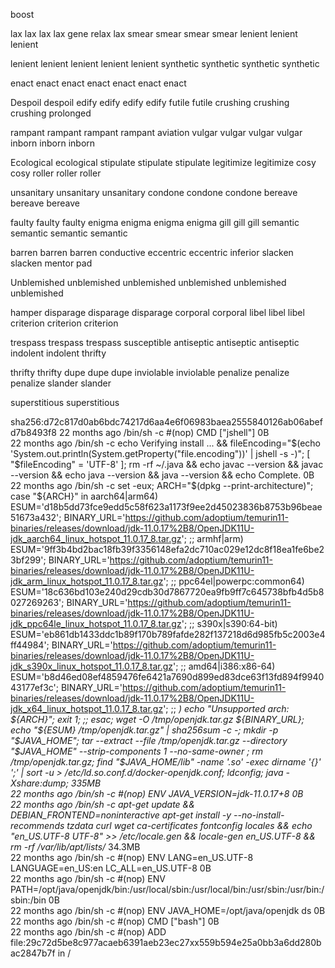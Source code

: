 boost

lax lax lax lax gene relax lax smear smear smear smear lenient lenient lenient

lenient lenient lenient lenient lenient synthetic synthetic synthetic synthetic

enact enact enact enact enact enact enact

Despoil  despoil edify edify edify edify futile futile crushing crushing crushing prolonged

rampant rampant rampant rampant aviation vulgar vulgar vulgar vulgar inborn inborn inborn

Ecological ecological stipulate stipulate stipulate legitimize legitimize cosy cosy roller roller roller

unsanitary unsanitary unsanitary condone condone condone bereave bereave bereave

faulty faulty faulty enigma enigma enigma enigma gill gill gill semantic semantic semantic semantic

barren barren barren conductive eccentric eccentric inferior slacken slacken mentor pad

Unblemished unblemished unblemished unblemished unblemished unblemished

hamper disparage disparage disparage corporal corporal  libel libel libel criterion criterion criterion

trespass trespass trespass susceptible antiseptic antiseptic antiseptic indolent indolent thrifty

thrifty thrifty dupe dupe dupe inviolable inviolable penalize penalize penalize slander slander

 superstitious superstitious







sha256:d72c817d0ab6bdc74217d6aa4e6f06983baea2555840126ab06abefd7b8493f8   22 months ago   /bin/sh -c #(nop)  CMD ["jshell"]                                                                                                                                                                                                                                                                                                                                                                                                                                                                                                                                                                                                                                                                                                                                                                                                                                                                                                                                                                                                                                                                                                                                                                                                                                                                                                                                                                                                                                                                                                                                                                                                                                                                                                                                                                                                                                                                                                                                                                                                                                              0B        
<missing>                                                                 22 months ago   /bin/sh -c echo Verifying install ...     && fileEncoding="$(echo 'System.out.println(System.getProperty("file.encoding"))' | jshell -s -)"; [ "$fileEncoding" = 'UTF-8' ]; rm -rf ~/.java     && echo javac --version && javac --version     && echo java --version && java --version     && echo Complete.                                                                                                                                                                                                                                                                                                                                                                                                                                                                                                                                                                                                                                                                                                                                                                                                                                                                                                                                                                                                                                                                                                                                                                                                                                                                                                                                                                                                                                                                                                                                                                                                                                                                                                                                                                   0B        
<missing>                                                                 22 months ago   /bin/sh -c set -eux;     ARCH="$(dpkg --print-architecture)";     case "${ARCH}" in        aarch64|arm64)          ESUM='d18b5dd73fce9edd5c58f623a1173f9ee2d45023836b8753b96beae51673a432';          BINARY_URL='https://github.com/adoptium/temurin11-binaries/releases/download/jdk-11.0.17%2B8/OpenJDK11U-jdk_aarch64_linux_hotspot_11.0.17_8.tar.gz';          ;;        armhf|arm)          ESUM='9ff3b4bd2bac18fb39f3356148efa2dc710ac029e12dc8f18ea1fe6be23bf299';          BINARY_URL='https://github.com/adoptium/temurin11-binaries/releases/download/jdk-11.0.17%2B8/OpenJDK11U-jdk_arm_linux_hotspot_11.0.17_8.tar.gz';          ;;        ppc64el|powerpc:common64)          ESUM='18c636bd103e240d29cdb30d7867720ea9fb9ff7c645738bfb4d5b8027269263';          BINARY_URL='https://github.com/adoptium/temurin11-binaries/releases/download/jdk-11.0.17%2B8/OpenJDK11U-jdk_ppc64le_linux_hotspot_11.0.17_8.tar.gz';          ;;        s390x|s390:64-bit)          ESUM='eb861db1433ddc1b89f170b789fafde282f137218d6d985fb5c2003e4ff44984';          BINARY_URL='https://github.com/adoptium/temurin11-binaries/releases/download/jdk-11.0.17%2B8/OpenJDK11U-jdk_s390x_linux_hotspot_11.0.17_8.tar.gz';          ;;        amd64|i386:x86-64)          ESUM='b8d46ed08ef4859476fe6421a7690d899ed83dce63f13fd894f994043177ef3c';          BINARY_URL='https://github.com/adoptium/temurin11-binaries/releases/download/jdk-11.0.17%2B8/OpenJDK11U-jdk_x64_linux_hotspot_11.0.17_8.tar.gz';          ;;        *)          echo "Unsupported arch: ${ARCH}";          exit 1;          ;;     esac;    wget -O /tmp/openjdk.tar.gz ${BINARY_URL};    echo "${ESUM} */tmp/openjdk.tar.gz" | sha256sum -c -;    mkdir -p "$JAVA_HOME";    tar --extract        --file /tmp/openjdk.tar.gz        --directory "$JAVA_HOME"        --strip-components 1        --no-same-owner    ;     rm /tmp/openjdk.tar.gz;     find "$JAVA_HOME/lib" -name '*.so' -exec dirname '{}' ';' | sort -u > /etc/ld.so.conf.d/docker-openjdk.conf;     ldconfig;     java -Xshare:dump;   335MB     
<missing>                                                                 22 months ago   /bin/sh -c #(nop)  ENV JAVA_VERSION=jdk-11.0.17+8                                                                                                                                                                                                                                                                                                                                                                                                                                                                                                                                                                                                                                                                                                                                                                                                                                                                                                                                                                                                                                                                                                                                                                                                                                                                                                                                                                                                                                                                                                                                                                                                                                                                                                                                                                                                                                                                                                                                                                                                                              0B        
<missing>                                                                 22 months ago   /bin/sh -c apt-get update     && DEBIAN_FRONTEND=noninteractive apt-get install -y --no-install-recommends tzdata curl wget ca-certificates fontconfig locales     && echo "en_US.UTF-8 UTF-8" >> /etc/locale.gen     && locale-gen en_US.UTF-8     && rm -rf /var/lib/apt/lists/*                                                                                                                                                                                                                                                                                                                                                                                                                                                                                                                                                                                                                                                                                                                                                                                                                                                                                                                                                                                                                                                                                                                                                                                                                                                                                                                                                                                                                                                                                                                                                                                                                                                                                                                                                                                             34.3MB    
<missing>                                                                 22 months ago   /bin/sh -c #(nop)  ENV LANG=en_US.UTF-8 LANGUAGE=en_US:en LC_ALL=en_US.UTF-8                                                                                                                                                                                                                                                                                                                                                                                                                                                                                                                                                                                                                                                                                                                                                                                                                                                                                                                                                                                                                                                                                                                                                                                                                                                                                                                                                                                                                                                                                                                                                                                                                                                                                                                                                                                                                                                                                                                                                                                                   0B        
<missing>                                                                 22 months ago   /bin/sh -c #(nop)  ENV PATH=/opt/java/openjdk/bin:/usr/local/sbin:/usr/local/bin:/usr/sbin:/usr/bin:/sbin:/bin                                                                                                                                                                                                                                                                                                                                                                                                                                                                                                                                                                                                                                                                                                                                                                                                                                                                                                                                                                                                                                                                                                                                                                                                                                                                                                                                                                                                                                                                                                                                                                                                                                                                                                                                                                                                                                                                                                                                                                 0B         
<missing>                                                                 22 months ago   /bin/sh -c #(nop)  ENV JAVA_HOME=/opt/java/openjdk                                                                                                                                                                                                                                                                                                                                                                                            ds                                                                                                                                                                                                                                                                                                                                                                                                                                                                                                                                                                                                                                                                                                                                                                                                                                                                                                                                                                                                                                                                                                                                                                                                                                                                                                                                                                                                                                                                                                                                                                                                                                0B        
<missing>                                                                 22 months ago   /bin/sh -c #(nop)  CMD ["bash"]                                                                                                                                                                                                                                                                                                                                                                                                                                                                                                                                                                                                                                                                                                                                                                                                                                                                                                                                                                                                                                                                                                                                                                                                                                                                                                                                                                                                                                                                                                                                                                                                                                                                                                                                                                                                                                                                                                                                                                                                                                                0B        
<missing>                                                                 22 months ago   /bin/sh -c #(nop) ADD file:29c72d5be8c977acaeb6391aeb23ec27xx559b594e25a0bb3a6dd280bac2847b7f in / 